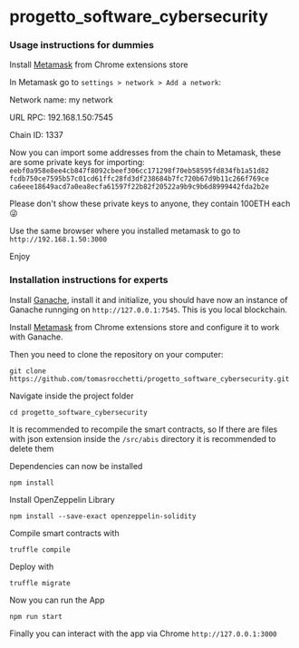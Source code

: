 # progetto_software_cybersecurity

### Usage instructions for dummies

Install [Metamask](https://chrome.google.com/webstore/detail/metamask/nkbihfbeogaeaoehlefnkodbefgpgknn?hl=it) from Chrome extensions store

In Metamask go to ```settings > network > Add a network```:

Network name: my network

URL RPC: 192.168.1.50:7545

Chain ID: 1337

Now you can import some addresses from the chain to Metamask, these are some private keys for importing:
```eebf0a958e8ee4cb847f8092cbeef306cc171298f70eb58595fd834fb1a51d82```
```fcdb750ce7595b57c01cd61ffc28fd3df238684b7fc720b67d9b11c266f769ce```
```ca6eee18649acd7a0ea8ecfa61597f22b82f20522a9b9c9b6d8999442fda2b2e```

Please don't show these private keys to anyone, they contain 100ETH each 😜

Use the same browser where you installed metamask to go to ```http://192.168.1.50:3000```

Enjoy

### Installation instructions for experts
Install [Ganache](https://trufflesuite.com/ganache/), install it and initialize, you should have now an instance of Ganache runnging on ```http://127.0.0.1:7545```. This is you local blockchain.

Install [Metamask](https://chrome.google.com/webstore/detail/metamask/nkbihfbeogaeaoehlefnkodbefgpgknn?hl=it) from Chrome extensions store and configure it to work with Ganache.

Then you need to clone the repository on your computer:

```
git clone https://github.com/tomasrocchetti/progetto_software_cybersecurity.git
```
Navigate inside the project folder

```
cd progetto_software_cybersecurity
```

It is recommended to recompile the smart contracts, so If there are files with json extension inside the ```/src/abis``` directory it is recommended to delete them

Dependencies can now be installed
```
npm install
```
Install OpenZeppelin Library
```
npm install --save-exact openzeppelin-solidity
```
Compile smart contracts with 
```
truffle compile
```
Deploy with
```
truffle migrate
```
Now you can run the App
```
npm run start
```
Finally you can interact with the app via Chrome ```http://127.0.0.1:3000```
